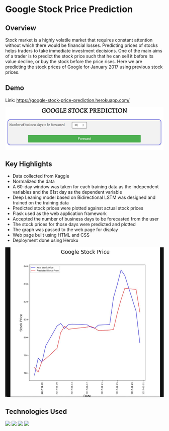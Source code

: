 # Google Stock Price Prediction
## Overview
Stock market is a highly volatile market that requires constant attention without which there would be financial losses. Predicting prices of stocks helps traders to take immediate investment decisions. One of the main aims of a trader is to predict the stock price such that he can sell it before its value decline, or buy the stock before the price rises. Here we are predicting the stock prices of Google for January 2017 using previous stock prices.
## Demo
Link: https://google-stock-price-prediction.herokuapp.com/

![](/static/demo.JPG)

 ## Key Highlights
 * Data collected from Kaggle
 * Normalized the data
 * A 60-day window was taken for each training data as the independent variables and the 61st day as the dependent variable
 * Deep Leaning model based on Bidirectional LSTM was designed and trained on the training data
 * Predicted stock prices were plotted against actual stock prices
 * Flask used as the web application framework
 * Accepted the number of business days to be forecasted from the user
 * The stock prices for those days were predicted and plotted
 * The graph was passed to the web page for display
 * Web page built using HTML and CSS
 * Deployment done using Heroku

![](/static/forecast.JPG)

## Technologies Used
<img src="https://www.python.org/static/community_logos/python-logo-master-v3-TM.png" width=280> <img target="_blank" src="https://flask.palletsprojects.com/en/1.1.x/_images/flask-logo.png" width=180> <img target="_blank" src="https://number1.co.za/wp-content/uploads/2017/10/gunicorn_logo-300x85.png" width=280>  <img src="https://upload.wikimedia.org/wikipedia/commons/a/ae/Keras_logo.svg" width=80>
